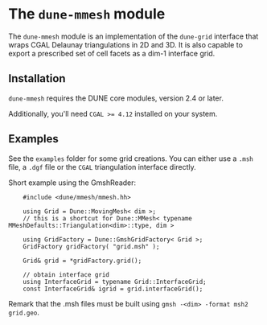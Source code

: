 The `dune-mmesh` module
=======================

The `dune-mmesh` module is an implementation of the `dune-grid` interface that wraps CGAL Delaunay triangulations in 2D and 3D.
It is also capable to export a prescribed set of cell facets as a dim-1 interface grid.

Installation
------------

`dune-mmesh` requires the DUNE core modules, version 2.4 or later.

Additionally, you'll need `CGAL >= 4.12` installed on your system.


Examples
--------

See the `examples` folder for some grid creations.
You can either use a `.msh` file, a `.dgf` file or the `CGAL` triangulation interface directly.

Short example using the GmshReader:
````
    #include <dune/mmesh/mmesh.hh>

    using Grid = Dune::MovingMesh< dim >;
    // this is a shortcut for Dune::MMesh< typename MMeshDefaults::Triangulation<dim>::type, dim >

    using GridFactory = Dune::GmshGridFactory< Grid >;
    GridFactory gridFactory( "grid.msh" );

    Grid& grid = *gridFactory.grid();

    // obtain interface grid
    using InterfaceGrid = typename Grid::InterfaceGrid;
    const InterfaceGrid& igrid = grid.interfaceGrid();
````

Remark that the .msh files must be built using ``gmsh -<dim> -format msh2 grid.geo``.
